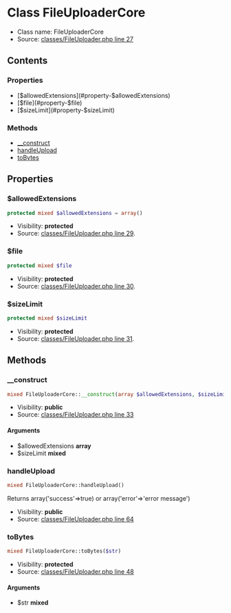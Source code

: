 Class FileUploaderCore
=====================





* Class name: FileUploaderCore
* Source: [classes/FileUploader.php line 27](https://github.com/PrestaShop/PrestaShop/blob/1.6.0.1/classes/FileUploader.php#L27)


Contents
--------


### Properties

* [$allowedExtensions](#property-$allowedExtensions)
* [$file](#property-$file)
* [$sizeLimit](#property-$sizeLimit)

### Methods

* [__construct](#method-__construct)
* [handleUpload](#method-handleUpload)
* [toBytes](#method-toBytes)




Properties
----------


### <a name="property-$allowedExtensions"></a>$allowedExtensions

```php
protected mixed $allowedExtensions = array()
```





* Visibility: **protected**
* Source: [classes/FileUploader.php line 29](https://github.com/PrestaShop/PrestaShop/blob/1.6.0.1/classes/FileUploader.php#L29).


### <a name="property-$file"></a>$file

```php
protected mixed $file
```





* Visibility: **protected**
* Source: [classes/FileUploader.php line 30](https://github.com/PrestaShop/PrestaShop/blob/1.6.0.1/classes/FileUploader.php#L30).


### <a name="property-$sizeLimit"></a>$sizeLimit

```php
protected mixed $sizeLimit
```





* Visibility: **protected**
* Source: [classes/FileUploader.php line 31](https://github.com/PrestaShop/PrestaShop/blob/1.6.0.1/classes/FileUploader.php#L31).


Methods
-------


### <a name="method-__construct"></a>__construct

```php
mixed FileUploaderCore::__construct(array $allowedExtensions, $sizeLimit)
```





* Visibility: **public**
* Source: [classes/FileUploader.php line 33](https://github.com/PrestaShop/PrestaShop/blob/1.6.0.1/classes/FileUploader.php#L33)


#### Arguments
* $allowedExtensions **array**
* $sizeLimit **mixed**



### <a name="method-handleUpload"></a>handleUpload

```php
mixed FileUploaderCore::handleUpload()
```

Returns array('success'=>true) or array('error'=>'error message')



* Visibility: **public**
* Source: [classes/FileUploader.php line 64](https://github.com/PrestaShop/PrestaShop/blob/1.6.0.1/classes/FileUploader.php#L64)




### <a name="method-toBytes"></a>toBytes

```php
mixed FileUploaderCore::toBytes($str)
```





* Visibility: **protected**
* Source: [classes/FileUploader.php line 48](https://github.com/PrestaShop/PrestaShop/blob/1.6.0.1/classes/FileUploader.php#L48)


#### Arguments
* $str **mixed**


